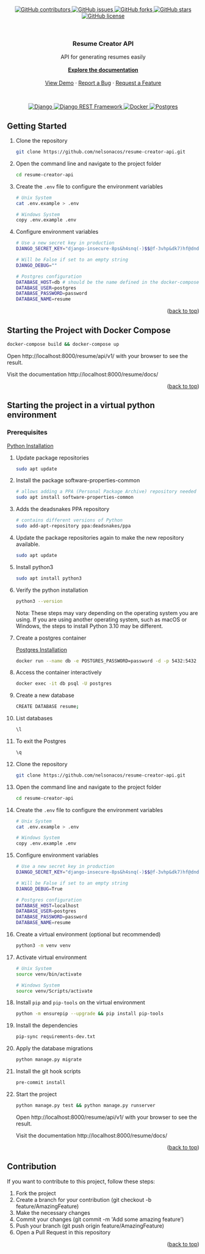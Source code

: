 <div id="top"></div>

<p align="center">
    <a href="https://github.com/nelsonacos/resume-creator-api/graphs/contributors">
        <img src="https://img.shields.io/github/contributors/nelsonacos/resume-creator-api.svg?style=for-the-badge" alt="GitHub contributors">
    </a>
    <a href="https://github.com/nelsonacos/resume-creator-api/issues">
        <img src="https://img.shields.io/github/issues/nelsonacos/resume-creator-api?style=for-the-badge" alt="GitHub issues">
    </a>
    <a href="https://github.com/tu-usuario/resume-creator-api/network">
        <img src="https://img.shields.io/github/forks/nelsonacos/resume-creator-api?style=for-the-badge" alt="GitHub forks">
    </a>
    <a href="https://github.com/tu-usuario/resume-creator-api/stargazers">
        <img src="https://img.shields.io/github/stars/nelsonacos/resume-creator-api?style=for-the-badge" alt="GitHub stars">
    </a>
    <a href="https://github.com/nelsonacos/resume-creator-api/blob/main/LICENSE">
        <img src="https://img.shields.io/github/license/nelsonacos/resume-creator-api?style=for-the-badge" alt="GitHub license">
    </a>
</p>

<br />
<div align="center">
  <h3 align="center">Resume Creator API</h3>
  <p align="center">
    API for generating resumes easily
    <br />
    <br />
    <a href="http://localhost:8000/resume/docs/"><strong>Explore the documentation</strong></a>
    <br />
    <br />
    <a href="#">View Demo</a>
    ·
    <a href="https://github.com/nelsonacos/resume-creator-api/issues">Report a Bug</a>
    ·
    <a href="https://github.com/nelsonacos/resume-creator-api/issues">Request a Feature</a>
  </p>
</div>
<br />

<p align="center">
    <a href="https://github.com/nelsonacos/resume-creator-api">
        <img src="https://img.shields.io/badge/django-black?style=for-the-badge&logo=django" alt="Django">
    </a>
    <a href="https://github.com/nelsonacos/resume-creator-api">
        <img src="https://img.shields.io/badge/django%20rest%20framework-black?style=for-the-badge&logo=Django%20REST%20Framework" alt="Django REST Framework">
    </a>
    <a href="https://github.com/nelsonacos/resume-creator-api">
        <img src="https://img.shields.io/badge/docker-black?style=for-the-badge&logo=docker" alt="Docker">
    </a>
    <a href="https://github.com/nelsonacos/resume-creator-api">
        <img src="https://img.shields.io/badge/postgres-black?style=for-the-badge&logo=postgresql" alt="Postgres">
    </a>
</p>


## Getting Started

1. Clone the repository

    ```sh
    git clone https://github.com/nelsonacos/resume-creator-api.git
    ```

2. Open the command line and navigate to the project folder

    ```sh
    cd resume-creator-api
    ```
2. Create the `.env` file to configure the environment variables

    ```sh
    # Unix System
    cat .env.example > .env

    # Windows System
    copy .env.example .env
    ```
3. Configure environment variables

    ```sh
    # Use a new secret key in production
    DJANGO_SECRET_KEY="django-insecure-8ps&h4snq(-)$$@f-3vhp&dk7)hf@dnd19(4q_a+im^926hxu_"

    # Will be False if set to an empty string
    DJANGO_DEBUG=""

    # Postgres configuration
    DATABASE_HOST=db # should be the name defined in the docker-compose.yml file for the postgres service
    DATABASE_USER=postgres
    DATABASE_PASSWORD=password
    DATABASE_NAME=resume
    ```
<p align="right">(<a href="#top">back to top</a>)</p>

## Starting the Project with Docker Compose

```sh
docker-compose build && docker-compose up
```
Open http://localhost:8000/resume/api/v1/ with your browser to see the result.

Visit the documentation http://localhost:8000/resume/docs/

<p align="right">(<a href="#top">back to top</a>)</p>

## Starting the project in a virtual python environment

### Prerequisites

[Python Installation](https://www.python.org/downloads/)

1. Update package repositories

    ```sh
    sudo apt update
    ```
2. Install the package software-properties-common

    ```sh
    # allows adding a PPA (Personal Package Archive) repository needed to install Python 3
    sudo apt install software-properties-common
    ```
3. Adds the deadsnakes PPA repository

    ```sh
    # contains different versions of Python
    sudo add-apt-repository ppa:deadsnakes/ppa
    ```
4. Update the package repositories again to make the new repository available.

    ```sh
    sudo apt update
    ```
5. Install python3

    ```sh
    sudo apt install python3
    ```
6. Verify the python installation

    ```sh
    python3 --version
    ```
    Nota: These steps may vary depending on the operating system you are using. If you are using another operating system, such as macOS or Windows, the steps to install Python 3.10 may be different.

7. Create a postgres container

    [Postgres Installation](https://www.postgresql.org/download/)

    ```sh
    docker run --name db -e POSTGRES_PASSWORD=password -d -p 5432:5432 postgres
    ```
8. Access the container interactively

    ```sh
    docker exec -it db psql -U postgres
    ```
9. Create a new database

    ```sh
    CREATE DATABASE resume;
    ```
10. List databases

    ```sh
    \l
    ```
11. To exit the Postgres

    ```sh
    \q
    ```
12. Clone the repository

    ```sh
    git clone https://github.com/nelsonacos/resume-creator-api.git
    ```

13. Open the command line and navigate to the project folder

    ```sh
    cd resume-creator-api
    ```
14. Create the `.env` file to configure the environment variables

    ```sh
    # Unix System
    cat .env.example > .env

    # Windows System
    copy .env.example .env
    ```
15. Configure environment variables

    ```sh
    # Use a new secret key in production
    DJANGO_SECRET_KEY="django-insecure-8ps&h4snq(-)$$@f-3vhp&dk7)hf@dnd19(4q_a+im^926hxu_"

    # Will be False if set to an empty string
    DJANGO_DEBUG=True

    # Postgres configuration
    DATABASE_HOST=localhost
    DATABASE_USER=postgres
    DATABASE_PASSWORD=password
    DATABASE_NAME=resume
    ```
16. Create a virtual environment (optional but recommended)

    ```sh
    python3 -m venv venv
    ```
17. Activate virtual environment

    ```sh
    # Unix System
    source venv/bin/activate

    # Windows System
    source venv/Scripts/activate
    ```
18. Install `pip` and `pip-tools` on the virtual environment

    ```sh
    python -m ensurepip --upgrade && pip install pip-tools
    ```
19. Install the dependencies

    ```sh
    pip-sync requirements-dev.txt
    ```
20. Apply the database migrations

    ```sh
    python manage.py migrate
    ```
21. Install the git hook scripts

    ```sh
    pre-commit install
    ```

22. Start the project

    ```sh
    python manage.py test && python manage.py runserver
    ```
    Open http://localhost:8000/resume/api/v1/ with your browser to see the result.

    Visit the documentation http://localhost:8000/resume/docs/

<p align="right">(<a href="#top">back to top</a>)</p>

## Contribution

If you want to contribute to this project, follow these steps:

1. Fork the project
2. Create a branch for your contribution (git checkout -b feature/AmazingFeature)
3. Make the necessary changes
4. Commit your changes (git commit -m 'Add some amazing feature')
5. Push your branch (git push origin feature/AmazingFeature)
6. Open a Pull Request in this repository

<p align="right">(<a href="#top">back to top</a>)</p>